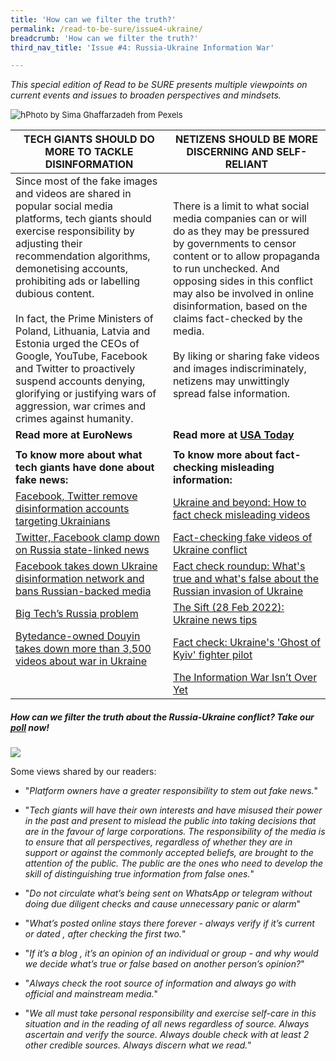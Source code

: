 ```yaml
---
title: 'How can we filter the truth?'
permalink: /read-to-be-sure/issue4-ukraine/
breadcrumb: 'How can we filter the truth?'
third_nav_title: 'Issue #4: Russia-Ukraine Information War'

---
```


*This special edition of Read to be SURE presents multiple viewpoints on current events and issues to broaden perspectives and mindsets.*

![h](https://sure.nlb.gov.sg/images/rtbs4-hot-button-ukraine.JPG)<font size="2">Photo by Sima Ghaffarzadeh from Pexels</font>

| **TECH GIANTS SHOULD DO MORE TO TACKLE DISINFORMATION**      | **NETIZENS SHOULD BE MORE DISCERNING AND SELF-RELIANT**      |
| ------------------------------------------------------------ | ------------------------------------------------------------ |
| Since most of the fake images and videos are  shared in popular social media platforms, tech giants should exercise  responsibility by adjusting their recommendation algorithms, demonetising  accounts, prohibiting ads or labelling dubious content. <br /><br />In fact, the Prime Ministers of Poland, Lithuania, Latvia and Estonia urged the CEOs of Google, YouTube, Facebook and Twitter to proactively suspend accounts denying, glorifying or justifying wars of aggression, war crimes and crimes against humanity. | There is a limit to what social media companies can or will do as they may be pressured by governments to censor content  or to allow propaganda to run unchecked. And  opposing sides in this conflict may also be involved in online disinformation, based on the claims fact-checked by the media.<br /><br />By liking or sharing fake videos and images indiscriminately, netizens may unwittingly spread false information. |
| **Read more at EuroNews**                                    | **Read more at [USA Today](https://www.usatoday.com/story/news/factcheck/2022/02/28/fact-check-whats-true-and-whats-false-invasion-ukraine/6952717001/)** |
|                                                              |                                                              |
| **To know more about what tech giants have done about fake news:** | **To know more about fact-checking misleading information:**<br /> |
| [Facebook, Twitter remove disinformation accounts targeting Ukrainians](https://www.nbcnews.com/tech/internet/facebook-twitter-remove-disinformation-accounts-targeting-ukrainians-rcna17880) | [Ukraine and beyond: How to fact check misleading videos](https://fullfact.org/blog/2022/feb/how-to-fact-check-ukraine-videos/) |
| [Twitter, Facebook clamp down on Russia state-linked news](https://www.news.com.au/breaking-news/twitter-facebook-clamp-down-on-russia-statelinked-news/news-story/0d0a42e8e17aae6a562fc450ddf146cf) | [Fact-checking fake videos of Ukraine conflict](https://edition.cnn.com/2022/02/26/politics/fake-ukraine-videos-fact-check) |
| [Facebook takes down Ukraine disinformation network and bans Russian-backed media](https://www.theguardian.com/technology/2022/feb/28/facebook-takes-down-disinformation-network-targeting-ukraine-meta-instagram) | [Fact check roundup: What's true and what's false about the Russian invasion of Ukraine](https://www.usatoday.com/story/news/factcheck/2022/02/28/fact-check-whats-true-and-whats-false-invasion-ukraine/6952717001/) |
| [Big Tech’s Russia problem](https://www.vox.com/2022/2/26/22951757/russia-facebook-twitter-youtube-censorship-social-media) | [The Sift (28 Feb 2022): Ukraine news tips](https://newslit.org/educators/sift/the-sift-ukraine-news-tips-russian-disinfo-machine-george-washington-fact-checker/) |
| [Bytedance-owned Douyin takes down more than 3,500 videos about war in Ukraine](https://www.scmp.com/tech/big-tech/article/3168726/ukraine-invasion-bytedance-owned-douyin-shuts-down-3500-accounts) | [Fact check: Ukraine's 'Ghost of Kyiv' fighter pilot](https://www.dw.com/en/fact-check-ukraines-ghost-of-kyiv-fighter-pilot/a-60951825) |
|                                                              | [The Information War Isn’t Over Yet](https://www.theatlantic.com/technology/archive/2022/03/russia-ukraine-war-propaganda/626975/) |



##### How can we filter the truth about the Russia-Ukraine conflict?  Take our **[poll](https://forms.gle/K2K2HTdPnrVQY2AV8)** now!

![](https://sure.nlb.gov.sg/images/rtbs4-ukraine-poll-results.JPG)



Some views shared by our readers:

- "*Platform owners have a greater responsibility to stem out fake news.*"

- "*Tech giants will have their own interests and have misused their power in the past and present to mislead the public into taking decisions that are in the favour of large corporations. The responsibility of the media is to ensure that all perspectives, regardless of whether they are in support or against the commonly accepted beliefs, are brought to the attention of the public. The public are the ones who need to develop the skill of distinguishing true information from false ones.*"

- "*Do not circulate what’s being sent on WhatsApp or telegram without doing due diligent checks and cause unnecessary panic or alarm*"

- "*What’s posted online stays there forever - always verify if it’s current or dated , after checking the first two.*"

- "*If it’s a blog , it’s an opinion of an individual or group - and why would we decide what’s true or false based on another person’s opinion?*"

- "*Always check the root source of information and always go with official and mainstream media.*"

- "*We all must take personal responsibility and exercise self-care in this situation and in the reading of all news regardless of source. Always ascertain and verify the source. Always double check with at least 2 other credible sources. Always discern what we read.*"

  

